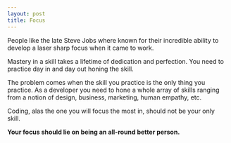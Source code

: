 ```yaml
---
layout: post
title: Focus
---
```


People like the late Steve Jobs where known for their incredible ability to develop a laser sharp focus when it came to work.

Mastery in a skill takes a lifetime of dedication and perfection. You need to practice day in and day out honing the skill.

The problem comes when the skill you practice is the only thing you practice. As a developer you need to hone a whole array of skills ranging from a notion of design, business, marketing, human empathy, etc.

Coding, alas the one you will focus the most in, should not be your only skill.

**Your focus should lie on being an all-round better person.**